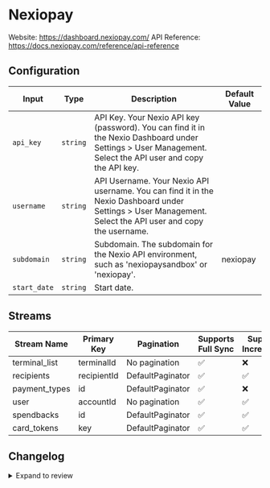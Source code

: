# Nexiopay
Website: https://dashboard.nexiopay.com/
API Reference: https://docs.nexiopay.com/reference/api-reference

## Configuration

| Input | Type | Description | Default Value |
|-------|------|-------------|---------------|
| `api_key` | `string` | API Key. Your Nexio API key (password). You can find it in the Nexio Dashboard under Settings &gt; User Management. Select the API user and copy the API key. |  |
| `username` | `string` | API Username. Your Nexio API username. You can find it in the Nexio Dashboard under Settings &gt; User Management. Select the API user and copy the username. |  |
| `subdomain` | `string` | Subdomain. The subdomain for the Nexio API environment, such as &#39;nexiopaysandbox&#39; or &#39;nexiopay&#39;. | nexiopay |
| `start_date` | `string` | Start date.  |  |

## Streams
| Stream Name | Primary Key | Pagination | Supports Full Sync | Supports Incremental |
|-------------|-------------|------------|---------------------|----------------------|
| terminal_list | terminalId | No pagination | ✅ |  ❌  |
| recipients | recipientId | DefaultPaginator | ✅ |  ✅  |
| payment_types | id | DefaultPaginator | ✅ |  ❌  |
| user | accountId | No pagination | ✅ |  ✅  |
| spendbacks | id | DefaultPaginator | ✅ |  ✅  |
| card_tokens | key | DefaultPaginator | ✅ |  ✅  |

## Changelog

<details>
  <summary>Expand to review</summary>

| Version          | Date              | Pull Request | Subject        |
|------------------|-------------------|--------------|----------------|
| 0.0.17 | 2025-09-02 | [65749](https://github.com/airbytehq/airbyte/pull/65749) | Update dependencies |
| 0.0.16 | 2025-08-23 | [65212](https://github.com/airbytehq/airbyte/pull/65212) | Update dependencies |
| 0.0.15 | 2025-08-09 | [64690](https://github.com/airbytehq/airbyte/pull/64690) | Update dependencies |
| 0.0.14 | 2025-08-02 | [64176](https://github.com/airbytehq/airbyte/pull/64176) | Update dependencies |
| 0.0.13 | 2025-07-26 | [63881](https://github.com/airbytehq/airbyte/pull/63881) | Update dependencies |
| 0.0.12 | 2025-07-19 | [63431](https://github.com/airbytehq/airbyte/pull/63431) | Update dependencies |
| 0.0.11 | 2025-07-12 | [63171](https://github.com/airbytehq/airbyte/pull/63171) | Update dependencies |
| 0.0.10 | 2025-07-05 | [62611](https://github.com/airbytehq/airbyte/pull/62611) | Update dependencies |
| 0.0.9 | 2025-06-28 | [62335](https://github.com/airbytehq/airbyte/pull/62335) | Update dependencies |
| 0.0.8 | 2025-06-21 | [61934](https://github.com/airbytehq/airbyte/pull/61934) | Update dependencies |
| 0.0.7 | 2025-06-14 | [61039](https://github.com/airbytehq/airbyte/pull/61039) | Update dependencies |
| 0.0.6 | 2025-05-24 | [60494](https://github.com/airbytehq/airbyte/pull/60494) | Update dependencies |
| 0.0.5 | 2025-05-10 | [60173](https://github.com/airbytehq/airbyte/pull/60173) | Update dependencies |
| 0.0.4 | 2025-05-03 | [59046](https://github.com/airbytehq/airbyte/pull/59046) | Update dependencies |
| 0.0.3 | 2025-04-19 | [58505](https://github.com/airbytehq/airbyte/pull/58505) | Update dependencies |
| 0.0.2 | 2025-04-12 | [57873](https://github.com/airbytehq/airbyte/pull/57873) | Update dependencies |
| 0.0.1 | 2025-04-09 | [57530](https://github.com/airbytehq/airbyte/pull/57530) | Initial release by [@btkcodedev](https://github.com/btkcodedev) via Connector Builder |

</details>

